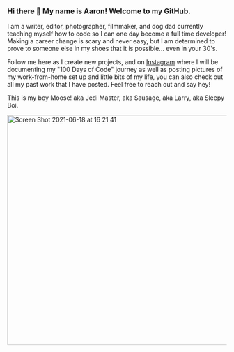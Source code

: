 ### Hi there 👋 My name is Aaron! Welcome to my GitHub.

I am a writer, editor, photographer, filmmaker, and dog dad currently teaching myself how to code so I can one day become a full time developer! Making a career change is scary and never easy, but I am determined to prove to someone else in my shoes that it is possible... even in your 30's.

Follow me here as I create new projects, and on <a href="https://www.instagram.com/frequencycodes/">Instagram</a> where I will be documenting my "100 Days of Code" journey as well as posting pictures of my work-from-home set up and little bits of my life, you can also check out all my past work that I have posted. Feel free to reach out and say hey!

This is my boy Moose! aka Jedi Master, aka Sausage, aka Larry, aka Sleepy Boi.

<img width="527" alt="Screen Shot 2021-06-18 at 16 21 41" src="https://user-images.githubusercontent.com/53911406/122623553-6166fd80-d051-11eb-9190-68c71171ffad.png">



<!--
**frequencycodes/frequencycodes** is a ✨ _special_ ✨ repository because its `README.md` (this file) appears on your GitHub profile.

Here are some ideas to get you started:

- 🔭 I’m currently working on ...
- 🌱 I’m currently learning ...
- 👯 I’m looking to collaborate on ...
- 🤔 I’m looking for help with ...
- 💬 Ask me about ...
- 📫 How to reach me: ...
- 😄 Pronouns: ...
- ⚡ Fun fact: ...
-->
